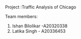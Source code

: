 Project :Traffic Analysis of Chicago

Team members:
1. Ishan Bilolikar -A20320338
2. Latika Singh - A20336453
